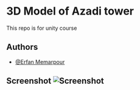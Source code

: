 # 3D Model of Azadi tower

This repo is for unity course


## Authors

- [@Erfan Memarpour](https://www.github.com/ErfanMelon)


## Screenshot ![Screenshot](https://github.com/user-attachments/assets/7aa05fe9-f81f-43cb-86c8-1bcf5739a78c)
